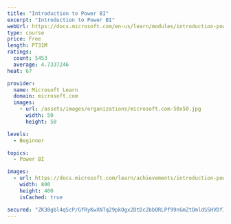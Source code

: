 ```yaml
---
title: "Introduction to Power BI"
excerpt: "Introduction to Power BI"
webUrl: https://docs.microsoft.com/en-us/learn/modules/introduction-power-bi/
type: course
price: Free
length: PT31M
ratings:
  count: 5453
  average: 4.7337246
heat: 67

provider:
  name: Microsoft Learn
  domain: microsoft.com
  images:
    - url: /assets/images/organizations/microsoft.com-50x50.jpg
      width: 50
      height: 50

levels:
  - Beginner

topics:
  - Power BI

images:
  - url: https://docs.microsoft.com/learn/achievements/introduction-power-bi-social.png
    width: 800
    height: 400
    isCached: true

secured: "ZK38gbl4qScP/GfRyKwXNTq29pkOgx2DtDc2bbORLPf99nGmZtOmldSSHVDfIwT7NwpigBUKNQTyeB3ww85NKCFTXCt6yGUdJYAgQjrANge32LWcGbU5WNV4Sh8j7wcg9Zon4eD3N3y5V/hLF4ZaKS6ZHTi7IiJMD2ka+DLBeOdvYkIfH5JXLtM6IEKHcNvzKWFQNdr67kJgRb5+7E60z3yNdiVm0LlWorwSSj1XoJ1GNyNHIq96VQBiGiossNHe36dF8j08AQpFwqfh4mA4sAs/7eR0pL/Nj3+tLISbMCQC9luYk76LG8V/Ji5Vt2VdzwGo7GQOG0byYfiGa6RQyZHJ9zvlc0U9r0ETLck8CJal/BDKXDW750m5chwtJtSxJcIx8xE6i3CKmZombtQ5OmztHPOZL4Y88o0iZ9p12Yo=;dl9g8cUtLyeU2Qt3/FkKUA=="
---
```



